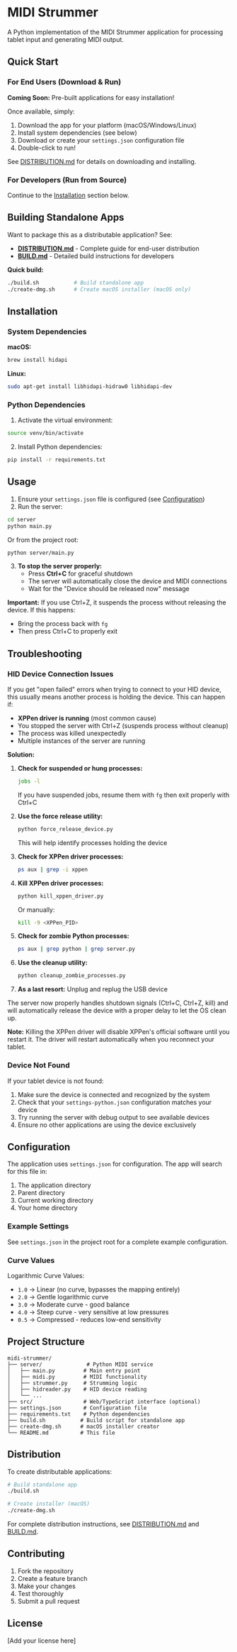 # MIDI Strummer

A Python implementation of the MIDI Strummer application for processing tablet input and generating MIDI output.

## Quick Start

### For End Users (Download & Run)

**Coming Soon:** Pre-built applications for easy installation!

Once available, simply:
1. Download the app for your platform (macOS/Windows/Linux)
2. Install system dependencies (see below)
3. Download or create your `settings.json` configuration file
4. Double-click to run!

See [DISTRIBUTION.md](DISTRIBUTION.md) for details on downloading and installing.

### For Developers (Run from Source)

Continue to the [Installation](#installation) section below.

## Building Standalone Apps

Want to package this as a distributable application? See:
- **[DISTRIBUTION.md](DISTRIBUTION.md)** - Complete guide for end-user distribution
- **[BUILD.md](BUILD.md)** - Detailed build instructions for developers

**Quick build:**
```bash
./build.sh           # Build standalone app
./create-dmg.sh      # Create macOS installer (macOS only)
```

## Installation

### System Dependencies

**macOS:**
```bash
brew install hidapi
```

**Linux:**
```bash
sudo apt-get install libhidapi-hidraw0 libhidapi-dev
```

### Python Dependencies

1. Activate the virtual environment:
```bash
source venv/bin/activate
```

2. Install Python dependencies:
```bash
pip install -r requirements.txt
```

## Usage

1. Ensure your `settings.json` file is configured (see [Configuration](#configuration))
2. Run the server:
```bash
cd server
python main.py
```

Or from the project root:
```bash
python server/main.py
```

3. **To stop the server properly:**
   - Press **Ctrl+C** for graceful shutdown
   - The server will automatically close the device and MIDI connections
   - Wait for the "Device should be released now" message

**Important:** If you use Ctrl+Z, it suspends the process without releasing the device. If this happens:
- Bring the process back with `fg`
- Then press Ctrl+C to properly exit

## Troubleshooting

### HID Device Connection Issues

If you get "open failed" errors when trying to connect to your HID device, this usually means another process is holding the device. This can happen if:

- **XPPen driver is running** (most common cause)
- You stopped the server with Ctrl+Z (suspends process without cleanup)
- The process was killed unexpectedly
- Multiple instances of the server are running

**Solution:**

1. **Check for suspended or hung processes:**
   ```bash
   jobs -l
   ```
   If you have suspended jobs, resume them with `fg` then exit properly with Ctrl+C

2. **Use the force release utility:**
   ```bash
   python force_release_device.py
   ```
   This will help identify processes holding the device

3. **Check for XPPen driver processes:**
   ```bash
   ps aux | grep -i xppen
   ```

4. **Kill XPPen driver processes:**
   ```bash
   python kill_xppen_driver.py
   ```
   Or manually:
   ```bash
   kill -9 <XPPen_PID>
   ```

5. **Check for zombie Python processes:**
   ```bash
   ps aux | grep python | grep server.py
   ```

6. **Use the cleanup utility:**
   ```bash
   python cleanup_zombie_processes.py
   ```

7. **As a last resort:** Unplug and replug the USB device

The server now properly handles shutdown signals (Ctrl+C, Ctrl+Z, kill) and will automatically release the device with a proper delay to let the OS clean up.

**Note:** Killing the XPPen driver will disable XPPen's official software until you restart it. The driver will restart automatically when you reconnect your tablet.

### Device Not Found

If your tablet device is not found:

1. Make sure the device is connected and recognized by the system
2. Check that your `settings-python.json` configuration matches your device
3. Try running the server with debug output to see available devices
4. Ensure no other applications are using the device exclusively


## Configuration

The application uses `settings.json` for configuration. The app will search for this file in:
1. The application directory
2. Parent directory
3. Current working directory
4. Your home directory

### Example Settings

See `settings.json` in the project root for a complete example configuration.

### Curve Values

Logarithmic Curve Values:
- `1.0` → Linear (no curve, bypasses the mapping entirely)
- `2.0` → Gentle logarithmic curve
- `3.0` → Moderate curve - good balance
- `4.0` → Steep curve - very sensitive at low pressures
- `0.5` → Compressed - reduces low-end sensitivity

## Project Structure

```
midi-strummer/
├── server/              # Python MIDI service
│   ├── main.py         # Main entry point
│   ├── midi.py         # MIDI functionality
│   ├── strummer.py     # Strumming logic
│   ├── hidreader.py    # HID device reading
│   └── ...
├── src/                # Web/TypeScript interface (optional)
├── settings.json       # Configuration file
├── requirements.txt    # Python dependencies
├── build.sh           # Build script for standalone app
├── create-dmg.sh      # macOS installer creator
└── README.md          # This file
```

## Distribution

To create distributable applications:

```bash
# Build standalone app
./build.sh

# Create installer (macOS)
./create-dmg.sh
```

For complete distribution instructions, see [DISTRIBUTION.md](DISTRIBUTION.md) and [BUILD.md](BUILD.md).

## Contributing

1. Fork the repository
2. Create a feature branch
3. Make your changes
4. Test thoroughly
5. Submit a pull request

## License

[Add your license here]